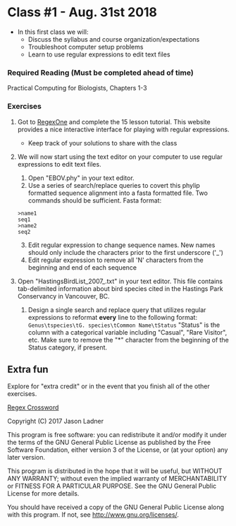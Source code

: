 # Class #1 - Aug. 31st 2018
- In this first class we will:
    - Discuss the syllabus and course organization/expectations
    - Troubleshoot computer setup problems
    - Learn to use regular expressions to edit text files

### Required Reading (**Must be completed ahead of time**)
Practical Computing for Biologists, Chapters 1-3

### Exercises

1. Got to [RegexOne](https://regexone.com/) and complete the 15 lesson tutorial. This website provides a nice interactive interface for playing with regular expressions.
    - Keep track of your solutions to share with the class

2. We will now start using the text editor on your computer to use regular expressions to edit text files. 
    1. Open "EBOV.phy" in your text editor.
    2. Use a series of search/replace queries to covert this phylip formatted sequence alignment into a fasta formatted file. Two commands should be sufficient. Fasta format:
     ```
     >name1
     seq1
     >name2
     seq2
     ```
    
    3. Edit regular expression to change sequence names. New names should only include the characters prior to the first underscore ('_')
    4. Edit regular expression to remove all 'N' characters from the beginning and end of each sequence

4. Open "HastingsBirdList\_2007\_.txt" in your text editor. This file contains tab-delimited information about bird species cited in the Hastings Park Conservancy in Vancouver, BC.
    1. Design a single search and replace query that utilizes regular expressions to reformat **every** line to the following format:
    ```Genus\tspecies\tG. species\tCommon Name\tStatus```
    "Status" is the column with a categorical variable including "Casual", "Rare Visitor", etc. Make sure to remove the "*" character from the beginning of the Status category, if present. 

## Extra fun

Explore for "extra credit" or in the event that you finish all of the other exercises.

[Regex Crossword](https://regexcrossword.com/)

Copyright (C) 2017  Jason Ladner

This program is free software: you can redistribute it and/or modify
it under the terms of the GNU General Public License as published by
the Free Software Foundation, either version 3 of the License, or
(at your option) any later version.

This program is distributed in the hope that it will be useful,
but WITHOUT ANY WARRANTY; without even the implied warranty of
MERCHANTABILITY or FITNESS FOR A PARTICULAR PURPOSE.  See the
GNU General Public License for more details.

You should have received a copy of the GNU General Public License
along with this program.  If not, see <http://www.gnu.org/licenses/>.



